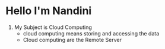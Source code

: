 # Hello I'm Nandini
1. My Subject is Cloud Computing
   - cloud computing means storing and accessing the data
   - Cloud computing are the Remote Server
